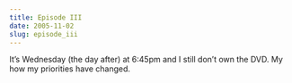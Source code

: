 ```yaml
---
title: Episode III
date: 2005-11-02
slug: episode_iii
---
```

<p>It&#8217;s Wednesday (the day after) at 6:45pm and I still don&#8217;t own the DVD. My how my priorities have changed.</p>